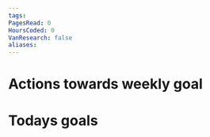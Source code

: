 ```yaml
---
tags: 
PagesRead: 0
HoursCoded: 0
VanResearch: false
aliases:
---
```

# Actions towards weekly goal
# Todays goals